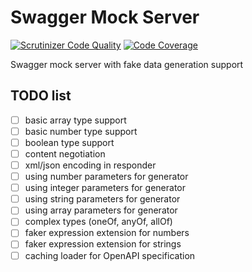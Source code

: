 # Swagger Mock Server

[![Scrutinizer Code Quality](https://scrutinizer-ci.com/g/strider2038/swagger-mock/badges/quality-score.png?b=master)](https://scrutinizer-ci.com/g/strider2038/swagger-mock/?branch=master)
[![Code Coverage](https://scrutinizer-ci.com/g/strider2038/swagger-mock/badges/coverage.png?b=master)](https://scrutinizer-ci.com/g/strider2038/swagger-mock/?branch=master)

Swagger mock server with fake data generation support

## TODO list

* [ ] basic array type support
* [ ] basic number type support
* [ ] boolean type support
* [ ] content negotiation
* [ ] xml/json encoding in responder
* [ ] using number parameters for generator
* [ ] using integer parameters for generator
* [ ] using string parameters for generator
* [ ] using array parameters for generator
* [ ] complex types (oneOf, anyOf, allOf)
* [ ] faker expression extension for numbers
* [ ] faker expression extension for strings
* [ ] caching loader for OpenAPI specification
